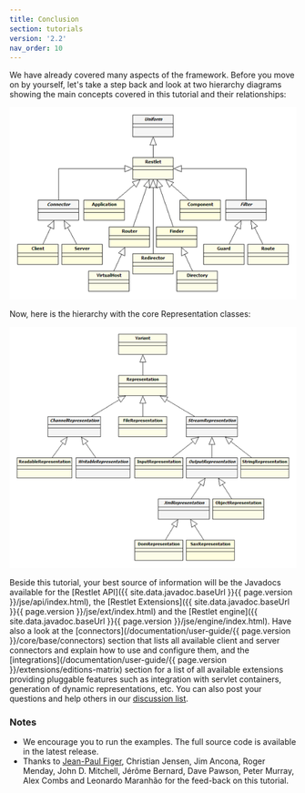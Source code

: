 ```yaml
---
title: Conclusion
section: tutorials
version: '2.2'
nav_order: 10
---
```

We have already covered many aspects of the framework. Before you move
on by yourself, let's take a step back and look at two hierarchy
diagrams showing the main concepts covered in this tutorial and their
relationships:

![](images/restlets.png)

Now, here is the hierarchy with the core Representation classes:

![](images/representations.png)

Beside this tutorial, your best source of information will be the
Javadocs available for the [Restlet API]({{ site.data.javadoc.baseUrl }}{{ page.version }}/jse/api/index.html),
the [Restlet Extensions]({{ site.data.javadoc.baseUrl }}{{ page.version }}/jse/ext/index.html) and the [Restlet
engine]({{ site.data.javadoc.baseUrl }}{{ page.version }}/jse/engine/index.html). Have also a look at the
[connectors](/documentation/user-guide/{{ page.version }}/core/base/connectors) section that lists
all available client and server connectors and explain how to use and
configure them, and the
[integrations](/documentation/user-guide/{{ page.version }}/extensions/editions-matrix) section for
a list of all available extensions providing pluggable features such as
integration with servlet containers, generation of dynamic
representations, etc. You can also post your questions and help others
in our [discussion list](https://groups.google.com/a/restlet.org/forum/#!forum/framework-discuss).

### <a name="notes">Notes</a>

-   We encourage you to run the examples. The full source code is
    available in the latest release.
-   Thanks to [Jean-Paul Figer](http://www.figer.com/), Christian
    Jensen, Jim Ancona, Roger Menday, John D. Mitchell, Jérôme Bernard,
    Dave Pawson, Peter Murray, Alex Combs and Leonardo Maranhão for the
    feed-back on this tutorial.
